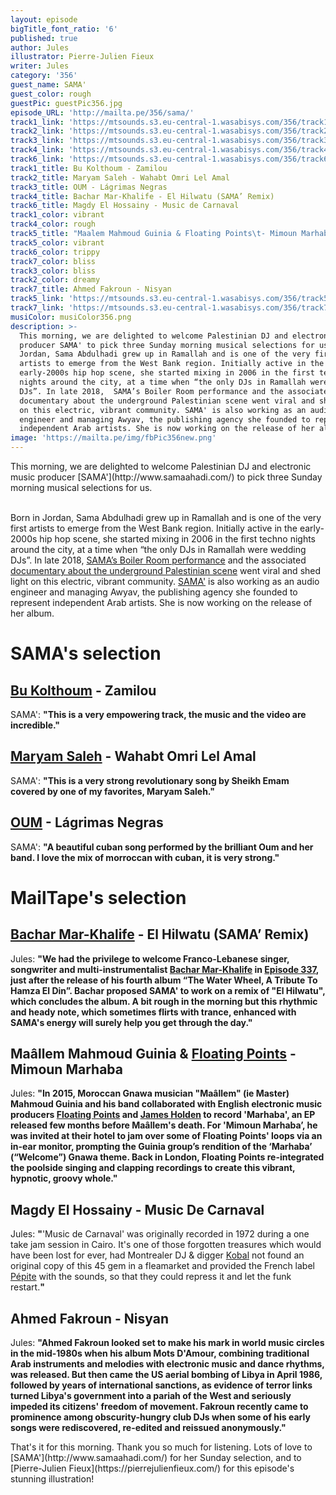 ```yaml
---
layout: episode
bigTitle_font_ratio: '6'
published: true
author: Jules
illustrator: Pierre-Julien Fieux
writer: Jules
category: '356'
guest_name: SAMA'
guest_color: rough
guestPic: guestPic356.jpg
episode_URL: 'http://mailta.pe/356/sama/'
track1_link: 'https://mtsounds.s3.eu-central-1.wasabisys.com/356/track1.mp3'
track2_link: 'https://mtsounds.s3.eu-central-1.wasabisys.com/356/track2.mp3'
track3_link: 'https://mtsounds.s3.eu-central-1.wasabisys.com/356/track3.mp3'
track4_link: 'https://mtsounds.s3.eu-central-1.wasabisys.com/356/track4.mp3'
track6_link: 'https://mtsounds.s3.eu-central-1.wasabisys.com/356/track6.mp3'
track1_title: Bu Kolthoum - Zamilou
track2_title: Maryam Saleh - Wahabt Omri Lel Amal
track3_title: OUM - Lágrimas Negras
track4_title: Bachar Mar-Khalife - El Hilwatu (SAMA’ Remix)
track6_title: Magdy El Hossainy - Music de Carnaval
track1_color: vibrant
track4_color: rough
track5_title: "Maalem Mahmoud Guinia & Floating Points\t- Mimoun Marhaba"
track5_color: vibrant
track6_color: trippy
track7_color: bliss
track3_color: bliss
track2_color: dreamy
track7_title: Ahmed Fakroun - Nisyan
track5_link: 'https://mtsounds.s3.eu-central-1.wasabisys.com/356/track5.mp3'
track7_link: 'https://mtsounds.s3.eu-central-1.wasabisys.com/356/track7.mp3'
musiColor: musiColor356.png
description: >-
  This morning, we are delighted to welcome Palestinian DJ and electronic music
  producer SAMA' to pick three Sunday morning musical selections for us. Born in
  Jordan, Sama Abdulhadi grew up in Ramallah and is one of the very first
  artists to emerge from the West Bank region. Initially active in the
  early-2000s hip hop scene, she started mixing in 2006 in the first techno
  nights around the city, at a time when “the only DJs in Ramallah were wedding
  DJs”. In late 2018,  SAMA’s Boiler Room performance and the associated
  documentary about the underground Palestinian scene went viral and shed light
  on this electric, vibrant community. SAMA' is also working as an audio
  engineer and managing Awyav, the publishing agency she founded to represent
  independent Arab artists. She is now working on the release of her album.
image: 'https://mailta.pe/img/fbPic356new.png'
---
```

<p id="introduction"> This morning, we are delighted to welcome Palestinian DJ and electronic music producer [SAMA'](http://www.samaahadi.com/) to pick three Sunday morning musical selections for us.
<br><br>

Born in Jordan, Sama Abdulhadi grew up in Ramallah and is one of the very first artists to emerge from the West Bank region. Initially active in the early-2000s hip hop scene, she started mixing in 2006 in the first techno nights around the city, at a time when “the only DJs in Ramallah were wedding DJs”. In late 2018, [SAMA’s Boiler Room performance](https://www.youtube.com/watch?v=x9VYKrtziSg) and the associated [documentary about the underground Palestinian scene](https://www.youtube.com/watch?v=M-R8S7QwO1g) went viral and shed light on this electric, vibrant community. 
[SAMA'](https://www.facebook.com/sama.saad/) is also working as an audio engineer and managing Awyav, the publishing agency she founded to represent independent Arab artists. She is now working on the release of her album.
</p>



# SAMA's selection

## [Bu Kolthoum](https://soundcloud.com/bu-kolthoum) - Zamilou
SAMA': **"**This is a very empowering track, the music and the video are incredible.**"**

## [Maryam Saleh](http://www.maryamsaleh.com/) - Wahabt Omri Lel Amal
SAMA': **"**This is a very strong revolutionary song by Sheikh Emam covered by one of my favorites, Maryam Saleh.**"**

## [OUM](http://oum.ma/?fbclid=IwAR1l18tfG3npulLPRsQvespCFy-el56YxiZKUvWd1X3pn4zrvMpELti-JR4) - Lágrimas Negras
SAMA': **"**A beautiful cuban song performed by the brilliant Oum and her band. I love the mix of morroccan with cuban, it is very strong.**"**


# MailTape's selection

## [Bachar Mar-Khalife](https://www.facebook.com/bmkhalife/) - El Hilwatu (SAMA’ Remix)
Jules: **"**We had the privilege to welcome Franco-Lebanese singer, songwriter and multi-instrumentalist [Bachar Mar-Khalife](https://www.facebook.com/bmkhalife/) in [Episode 337](https://www.mailta.pe/337/bachar-mar-khalife/), just after the release of his fourth album “The Water Wheel, A Tribute To Hamza El Din”. Bachar proposed SAMA' to work on a remix of "El Hilwatu", which concludes the album. A bit rough in the morning but this rhythmic and heady note, which sometimes flirts with trance, enhanced with SAMA's energy will surely help you get through the day.**"**

## Maâllem Mahmoud Guinia & [Floating Points](https://floatingpointsluakabop.bandcamp.com/) - Mimoun Marhaba
Jules: **"**In 2015, Moroccan Gnawa musician "Maâllem" (ie Master) Mahmoud Guinia and his band collaborated with English electronic music producers [Floating Points](https://floatingpointsluakabop.bandcamp.com/) and [James Holden](http://jamesholden.org/) to record 'Marhaba', an EP released few months before Maâllem's death. For 'Mimoun Marhaba’, he was invited at their hotel to jam over some of Floating Points' loops via an in-ear monitor, prompting the Guinia group’s rendition of the ‘Marhaba’ (“Welcome”) Gnawa theme. Back in London, Floating Points re-integrated the poolside singing and clapping recordings to create this vibrant, hypnotic, groovy whole.**"**

## Magdy El Hossainy - Music De Carnaval
Jules: **"**'Music de Carnaval' was originally recorded in 1972 during a one take jam session in Cairo. It's one of those forgotten treasures which would have been lost for ever, had Montrealer DJ & digger [Kobal](https://www.mixcloud.com/kobal/stream/) not found an original copy of this 45 gem in a fleamarket and provided the French label [Pépite](https://pepite.bandcamp.com/) with the sounds, so that they could repress it and let the funk restart.**"**

## Ahmed Fakroun - Nisyan
Jules: **"**Ahmed Fakroun looked set to make his mark in world music circles in the mid-1980s when his album Mots D'Amour, combining traditional Arab instruments and melodies with electronic music and dance rhythms, was released. But then came the US aerial bombing of Libya in April 1986, followed by years of international sanctions, as evidence of terror links turned Libya's government into a pariah of the West and seriously impeded its citizens' freedom of movement. Fakroun recently came to prominence among obscurity-hungry club DJs when some of his early songs were rediscovered, re-edited and reissued anonymously.**"**



<p id="outroduction">That's it for this morning. Thank you so much for listening. Lots of love to [SAMA'](http://www.samaahadi.com/) for her Sunday selection, and to [Pierre-Julien Fieux](https://pierrejulienfieux.com/) for this episode's stunning illustration! </p>
